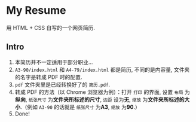 # My Resume

用 HTML + CSS 自写的一个网页简历.  
  
## Intro
  1. 本简历并不一定适用于部分职业...
  2. `A3-90/index.html` 和 `A4-79/index.html` 都是简历, 不同的是内容量, 文件夹的名字是转成 PDF 时的配置.
  3. `pdf` 文件夹里是已经转换好了的 `简历.pdf`.
  4. 转成 PDF 的方法（以 Chrome 浏览器为例）：打开 `打印` 的界面, 设置 `布局` 为**纵向**, `纸张尺寸` 为**文件夹所标述的尺寸**, `边距` 设为**无**, `缩放` 为**文件夹所标述的大小**.（例如 `A3-90` 的话就是 `纸张尺寸` 为**A3**, `缩放` 为**90**.）
  5. Done!